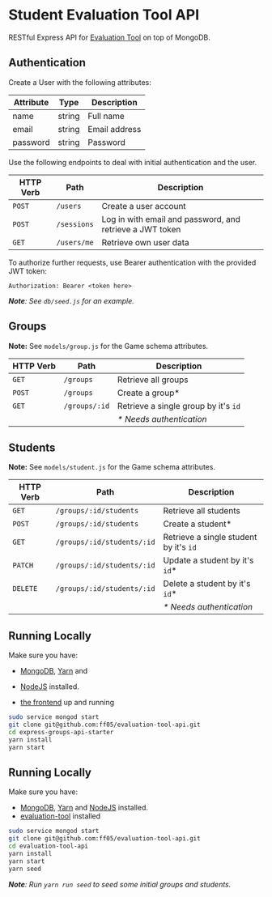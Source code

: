 # Student Evaluation Tool API

RESTful Express API for [Evaluation Tool](https://github.com/ff05/evaluation-tool) on top of MongoDB.

## Authentication

Create a User with the following attributes:

| Attribute | Type   | Description   |
|-----------|--------|---------------|
| name      | string | Full name     |
| email     | string | Email address |
| password  | string | Password      |

Use the following endpoints to deal with initial authentication and the user.

| HTTP Verb | Path        | Description |
|-----------|-------------|--------------|
| `POST`    | `/users`    | Create a user account |
| `POST`    | `/sessions` | Log in with email and password, and retrieve a JWT token |
| `GET`     | `/users/me` | Retrieve own user data |

To authorize further requests, use Bearer authentication with the provided JWT token:

```
Authorization: Bearer <token here>
```

_**Note**: See `db/seed.js` for an example._

## Groups

**Note:** See `models/group.js` for the Game schema attributes.

| HTTP Verb | Path | Description |
|-----------|------|--------------|
| `GET` | `/groups` | Retrieve all groups |
| `POST` | `/groups` | Create a group* |
| `GET` | `/groups/:id` | Retrieve a single group by it's `id` |
| | | _* Needs authentication_ |

## Students

**Note:** See `models/student.js` for the Game schema attributes.

| HTTP Verb | Path | Description |
|-----------|------|--------------|
| `GET` | `/groups/:id/students` | Retrieve all students |
| `POST` | `/groups/:id/students` | Create a student* |
| `GET` | `/groups/:id/students/:id` | Retrieve a single student by it's `id` |
| `PATCH` | `/groups/:id/students/:id` | Update a student by it's `id`* |
| `DELETE` | `/groups/:id/students/:id` | Delete a student by it's `id`* |
| | | _* Needs authentication_ |

## Running Locally

Make sure you have:
 * [MongoDB](https://docs.mongodb.com/), [Yarn](https://yarnpkg.com/en/) and
 * [NodeJS](https://nodejs.org/en/) installed.

 * [the frontend](https://github.com/ff05/evaluation-tool) up and running

```bash
sudo service mongod start
git clone git@github.com:ff05/evaluation-tool-api.git  
cd express-groups-api-starter
yarn install
yarn start
```

## Running Locally

Make sure you have:
 * [MongoDB](https://docs.mongodb.com/), [Yarn](https://yarnpkg.com/en/) and [NodeJS](https://nodejs.org/en/) installed.
 * [evaluation-tool](https://github.com/ff05/evaluation-tool) installed

```bash
sudo service mongod start
git clone git@github.com:ff05/evaluation-tool-api.git
cd evaluation-tool-api
yarn install
yarn start
yarn seed
```

_**Note**: Run `yarn run seed` to seed some initial groups and students._
